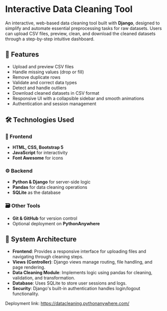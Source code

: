 # Interactive Data Cleaning Tool

An interactive, web-based data cleaning tool built with **Django**, designed to simplify and automate essential preprocessing tasks for raw datasets. Users can upload CSV files, preview, clean, and download the cleaned datasets through a step-by-step intuitive dashboard.



## 🚀 Features

- Upload and preview CSV files
- Handle missing values (drop or fill)
- Remove duplicate rows
- Validate and correct data types
- Detect and handle outliers
- Download cleaned datasets in CSV format
- Responsive UI with a collapsible sidebar and smooth animations
- Authentication and session management


## 🛠️ Technologies Used

### 🔧 Frontend
- **HTML, CSS, Bootstrap 5**
- **JavaScript** for interactivity
- **Font Awesome** for icons

### ⚙️ Backend
- **Python & Django** for server-side logic
- **Pandas** for data cleaning operations
- **SQLite** as the database

### 🗃️ Other Tools
- **Git & GitHub** for version control
- Optional deployment on **PythonAnywhere**


## 📐 System Architecture

- **Frontend**: Provides a responsive interface for uploading files and navigating through cleaning steps.
- **Views (Controller)**: Django views manage routing, file handling, and page rendering.
- **Data Cleaning Module**: Implements logic using pandas for cleaning, validation, and transformation.
- **Database**: Uses SQLite to store user sessions and logs.
- **Security**: Django's built-in authentication handles login/logout functionality.


Deployment link: https://datacleaning.pythonanywhere.com/
